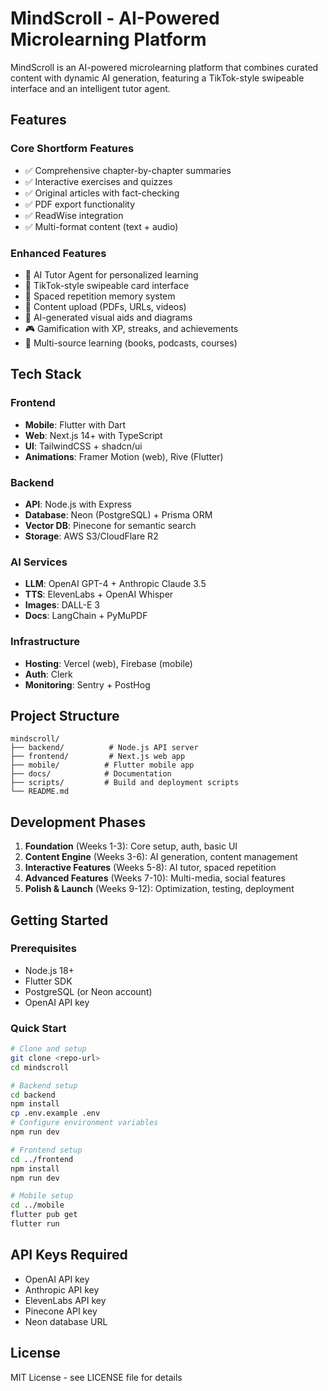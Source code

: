 # MindScroll - AI-Powered Microlearning Platform

MindScroll is an AI-powered microlearning platform that combines curated content with dynamic AI generation, featuring a TikTok-style swipeable interface and an intelligent tutor agent.

## Features

### Core Shortform Features
- ✅ Comprehensive chapter-by-chapter summaries
- ✅ Interactive exercises and quizzes
- ✅ Original articles with fact-checking
- ✅ PDF export functionality
- ✅ ReadWise integration
- ✅ Multi-format content (text + audio)

### Enhanced Features
- 🤖 AI Tutor Agent for personalized learning
- 📱 TikTok-style swipeable card interface
- 🧠 Spaced repetition memory system
- 📄 Content upload (PDFs, URLs, videos)
- 🎨 AI-generated visual aids and diagrams
- 🎮 Gamification with XP, streaks, and achievements
- 🔄 Multi-source learning (books, podcasts, courses)

## Tech Stack

### Frontend
- **Mobile**: Flutter with Dart
- **Web**: Next.js 14+ with TypeScript
- **UI**: TailwindCSS + shadcn/ui
- **Animations**: Framer Motion (web), Rive (Flutter)

### Backend
- **API**: Node.js with Express
- **Database**: Neon (PostgreSQL) + Prisma ORM
- **Vector DB**: Pinecone for semantic search
- **Storage**: AWS S3/CloudFlare R2

### AI Services
- **LLM**: OpenAI GPT-4 + Anthropic Claude 3.5
- **TTS**: ElevenLabs + OpenAI Whisper
- **Images**: DALL-E 3
- **Docs**: LangChain + PyMuPDF

### Infrastructure
- **Hosting**: Vercel (web), Firebase (mobile)
- **Auth**: Clerk
- **Monitoring**: Sentry + PostHog

## Project Structure

```
mindscroll/
├── backend/          # Node.js API server
├── frontend/         # Next.js web app
├── mobile/          # Flutter mobile app
├── docs/            # Documentation
├── scripts/         # Build and deployment scripts
└── README.md
```

## Development Phases

1. **Foundation** (Weeks 1-3): Core setup, auth, basic UI
2. **Content Engine** (Weeks 3-6): AI generation, content management
3. **Interactive Features** (Weeks 5-8): AI tutor, spaced repetition
4. **Advanced Features** (Weeks 7-10): Multi-media, social features
5. **Polish & Launch** (Weeks 9-12): Optimization, testing, deployment

## Getting Started

### Prerequisites
- Node.js 18+
- Flutter SDK
- PostgreSQL (or Neon account)
- OpenAI API key

### Quick Start
```bash
# Clone and setup
git clone <repo-url>
cd mindscroll

# Backend setup
cd backend
npm install
cp .env.example .env
# Configure environment variables
npm run dev

# Frontend setup
cd ../frontend
npm install
npm run dev

# Mobile setup
cd ../mobile
flutter pub get
flutter run
```

## API Keys Required
- OpenAI API key
- Anthropic API key
- ElevenLabs API key
- Pinecone API key
- Neon database URL

## License
MIT License - see LICENSE file for details